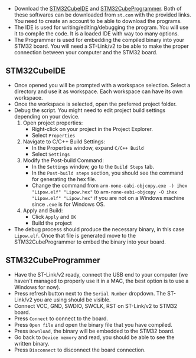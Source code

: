 - Download the [STM32CubeIDE](https://www.st.com/en/development-tools/stm32cubeide.html) and [STM32CubeProgrammer](https://www.st.com/en/development-tools/stm32cubeprog.html). Both of these softwares can be downloaded from `st.com` with the provided links. You need to create an account to be able to download the programs.
- The IDE is used for writing/editing/debugging the program. You will use it to compile the code. It is a loaded IDE with way too many options.
- The Programmer is used for embedding the compiled binary into your STM32 board. You will need a ST-Link/v2 to be able to make the proper connection between your computer and the STM32 board.
## STM32CubeIDE
- Once opened you will be prompted with a workspace selection. Select a directory and use it as workspace. Each workspace can have its own workspace.
- Once the workspace is selected, open the preferred project folder.
- Debug the script. You might need to edit project build settings depending on your device.
	1. Open project properties:
		- Right-click on your project in the Project Explorer.
		- Select `Properties`
	2. Navigate to C/C++ Build Settings:
		- In the Properties window, expand `C/C++ Build`
		- Select `Settings`
	3. Modify the Post-build Command:
		- In the `Settings` window, go to the `Build Steps` tab.
		- In the `Post-build steps` section, you should see the command for generating the hex file.
		- Change the command from `arm-none-eabi-objcopy.exe -) ihex "Lipow.elf" "Lipow.hex"` to `arm-none-eabi-objcopy -O ihex "Lipow.elf" "Lipow.hex"` if you are not on a Windows machine since `.exe` is for Windows OS.
	4. Apply and Build:
		- Click `Apply` and `OK`
		- Build the project
- The debug process should produce the necessary binary, in this case `Lipow.elf`. Once that file is generated move to the STM32CubeProgrammer to embed the binary into your board.
## STM32CubeProgrammer
- Have the ST-Link/v2 ready, connect the USB end to your computer (we haven't managed to properly use it in a MAC, the best option is to use a Windows for now).
- Press refresh button next to the `Serial Number` dropdown. The ST-Link/v2 you are using should be visible.
- Connect VCC, GND, SWDIO, SWCLK, RST on ST-Link/v2 to STM32 board.
- Press `Connect` to connect to the board.
- Press `Open file` and open the binary file that you have compiled.
- Press `Download`, the binary will be embedded to the STM32 board.
- Go back to `Device memory` and read, you should be able to see the written binary.
- Press `Disconnect` to disconnect the board connection.